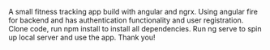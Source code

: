 A small fitness tracking app build with angular and ngrx. Using angular fire for backend and has authentication functionality and user registration.
Clone code, run npm install to install all dependencies.
Run ng serve to spin up local server and use the app.
Thank you!

